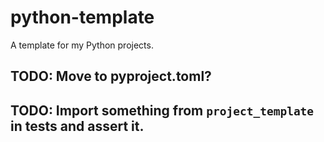 # python-template

A template for my Python projects.

## TODO: Move to pyproject.toml?
## TODO: Import something from `project_template` in tests and assert it.
